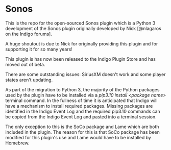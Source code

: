 # Sonos
This is the repo for the open-sourced Sonos plugin which is a Python 3 development of the Sonos plugin originally developed by Nick [@nlagaros on the Indigo forums].

A huge shoutout is due to Nick for originally providing this plugin and for supporting it for so many years!

This plugin is has now been released to the Indigo Plugin Store and has moved out of beta.

There are some outstanding issues: SiriusXM doesn't work and some player states aren't updating.

As part of the migration to Python 3, the majority of the Python packages used by the plugin have to be installed via a *pip3.10 install \<package name\>* terminal command. In the fullness of time it is anticipated that Indigo will have a mechanism to install required packages. Missing packages are identified in the Indigo Event Log and the required pip3.10 commands can be copied from the Indigo Event Log and pasted into a terminal session.

The only exception to this is the SoCo package and Lame which are both included in the plugin. The reason for this is that SoCo package has been modified for this plugin's use and Lame would have to be installed by Homebrew. 

